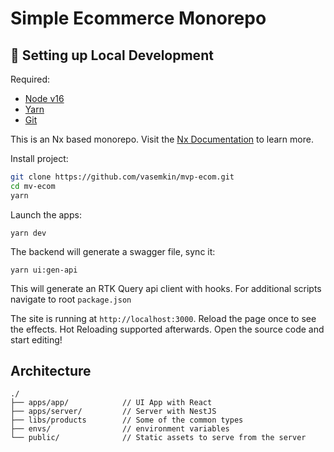 # Simple Ecommerce Monorepo

## 🔧 Setting up Local Development

Required:

-   [Node v16](https://nodejs.org/download/release/latest-v16.x/)
-   [Yarn](https://classic.yarnpkg.com/en/docs/install/)
-   [Git](https://git-scm.com/downloads)

This is an Nx based monorepo.
Visit the [Nx Documentation](https://nx.dev) to learn more.

Install project:

```bash
git clone https://github.com/vasemkin/mvp-ecom.git
cd mv-ecom
yarn
```

Launch the apps:

```
yarn dev
```

The backend will generate a swagger file, sync it:

```
yarn ui:gen-api
```

This will generate an RTK Query api client with hooks.
For additional scripts navigate to root `package.json`

The site is running at `http://localhost:3000`.
Reload the page once to see the effects. Hot Reloading supported afterwards.
Open the source code and start editing!

## Architecture

```
./
├── apps/app/            // UI App with React
├── apps/server/         // Server with NestJS
├── libs/products        // Some of the common types
├── envs/                // environment variables
└── public/              // Static assets to serve from the server
```
